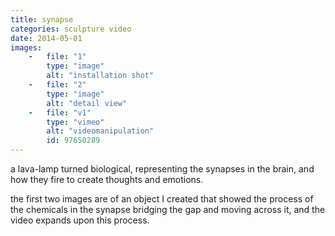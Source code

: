 ```yaml
---
title: synapse
categories: sculpture video
date: 2014-05-01
images:
    -   file: "1"
        type: "image"
        alt: "installation shot"
    -   file: "2"
        type: "image"
        alt: "detail view"
    -   file: "v1"
        type: "vimeo"
        alt: "videomanipulation"
        id: 97650289
---
```

a lava-lamp turned biological, representing the synapses in the brain, and how they fire to create thoughts and emotions.

the first two images are of an object I created that showed the process of the chemicals in the synapse bridging the gap and moving across it, and the video expands upon this process.
